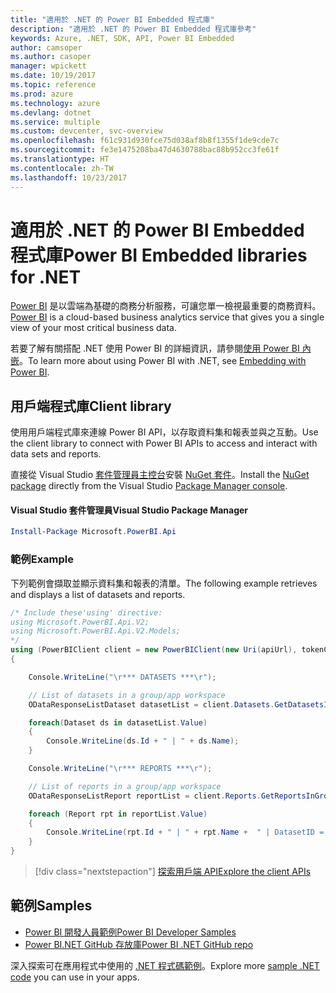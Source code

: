 ```yaml
---
title: "適用於 .NET 的 Power BI Embedded 程式庫"
description: "適用於 .NET 的 Power BI Embedded 程式庫參考"
keywords: Azure, .NET, SDK, API, Power BI Embedded
author: camsoper
ms.author: casoper
manager: wpickett
ms.date: 10/19/2017
ms.topic: reference
ms.prod: azure
ms.technology: azure
ms.devlang: dotnet
ms.service: multiple
ms.custom: devcenter, svc-overview
ms.openlocfilehash: f61c931d930fce75d038af8b8f1355f1de9cde7c
ms.sourcegitcommit: fe3e1475208ba47d4630788bac88b952cc3fe61f
ms.translationtype: HT
ms.contentlocale: zh-TW
ms.lasthandoff: 10/23/2017
---
```

# <a name="power-bi-embedded-libraries-for-net"></a><span data-ttu-id="0ea8b-104">適用於 .NET 的 Power BI Embedded 程式庫</span><span class="sxs-lookup"><span data-stu-id="0ea8b-104">Power BI Embedded libraries for .NET</span></span>

<span data-ttu-id="0ea8b-105">[Power BI](https://powerbi.microsoft.com/) 是以雲端為基礎的商務分析服務，可讓您單一檢視最重要的商務資料。</span><span class="sxs-lookup"><span data-stu-id="0ea8b-105">[Power BI](https://powerbi.microsoft.com/) is a cloud-based business analytics service that gives you a single view of your most critical business data.</span></span>

<span data-ttu-id="0ea8b-106">若要了解有關搭配 .NET 使用 Power BI 的詳細資訊，請參閱[使用 Power BI 內嵌](https://powerbi.microsoft.com/en-us/documentation/powerbi-developer-embedding/)。</span><span class="sxs-lookup"><span data-stu-id="0ea8b-106">To learn more about using Power BI with .NET, see [Embedding with Power BI](https://powerbi.microsoft.com/en-us/documentation/powerbi-developer-embedding/).</span></span>

## <a name="client-library"></a><span data-ttu-id="0ea8b-107">用戶端程式庫</span><span class="sxs-lookup"><span data-stu-id="0ea8b-107">Client library</span></span>

<span data-ttu-id="0ea8b-108">使用用戶端程式庫來連線 Power BI API，以存取資料集和報表並與之互動。</span><span class="sxs-lookup"><span data-stu-id="0ea8b-108">Use the client library to connect with Power BI APIs to access and interact with data sets and reports.</span></span>

<span data-ttu-id="0ea8b-109">直接從 Visual Studio [套件管理員主控台][PackageManager]安裝 [NuGet 套件](https://www.nuget.org/packages/Microsoft.PowerBI.Api)。</span><span class="sxs-lookup"><span data-stu-id="0ea8b-109">Install the [NuGet package](https://www.nuget.org/packages/Microsoft.PowerBI.Api) directly from the Visual Studio [Package Manager console][PackageManager].</span></span>

#### <a name="visual-studio-package-manager"></a><span data-ttu-id="0ea8b-110">Visual Studio 套件管理員</span><span class="sxs-lookup"><span data-stu-id="0ea8b-110">Visual Studio Package Manager</span></span>

```powershell
Install-Package Microsoft.PowerBI.Api
```

### <a name="example"></a><span data-ttu-id="0ea8b-111">範例</span><span class="sxs-lookup"><span data-stu-id="0ea8b-111">Example</span></span>

<span data-ttu-id="0ea8b-112">下列範例會擷取並顯示資料集和報表的清單。</span><span class="sxs-lookup"><span data-stu-id="0ea8b-112">The following example retrieves and displays a list of datasets and reports.</span></span>

```csharp
/* Include these'using' directive:
using Microsoft.PowerBI.Api.V2;
using Microsoft.PowerBI.Api.V2.Models;
*/
using (PowerBIClient client = new PowerBIClient(new Uri(apiUrl), tokenCredentials))
{

    Console.WriteLine("\r*** DATASETS ***\r");

    // List of datasets in a group/app workspace
    ODataResponseListDataset datasetList = client.Datasets.GetDatasetsInGroup(groupId);

    foreach(Dataset ds in datasetList.Value)
    {
        Console.WriteLine(ds.Id + " | " + ds.Name);
    }

    Console.WriteLine("\r*** REPORTS ***\r");

    // List of reports in a group/app workspace
    ODataResponseListReport reportList = client.Reports.GetReportsInGroup(groupId);

    foreach (Report rpt in reportList.Value)
    {
        Console.WriteLine(rpt.Id + " | " + rpt.Name +  " | DatasetID = " + rpt.DatasetId);
    }
}
```

> [!div class="nextstepaction"]
> [<span data-ttu-id="0ea8b-113">探索用戶端 API</span><span class="sxs-lookup"><span data-stu-id="0ea8b-113">Explore the client APIs</span></span>](https://powerbi.microsoft.com/documentation/powerbi-developer-rest-api-reference/)

## <a name="samples"></a><span data-ttu-id="0ea8b-114">範例</span><span class="sxs-lookup"><span data-stu-id="0ea8b-114">Samples</span></span>

* [<span data-ttu-id="0ea8b-115">Power BI 開發人員範例</span><span class="sxs-lookup"><span data-stu-id="0ea8b-115">Power BI Developer Samples</span></span>](https://github.com/Microsoft/PowerBI-Developer-Samples)
* [<span data-ttu-id="0ea8b-116">Power BI.NET GitHub 存放庫</span><span class="sxs-lookup"><span data-stu-id="0ea8b-116">Power BI .NET GitHub repo</span></span>](https://github.com/Microsoft/PowerBI-CSharp)

<span data-ttu-id="0ea8b-117">深入探索可在應用程式中使用的 [.NET 程式碼範例](https://azure.microsoft.com/resources/samples/?platform=dotnet)。</span><span class="sxs-lookup"><span data-stu-id="0ea8b-117">Explore more [sample .NET code](https://azure.microsoft.com/resources/samples/?platform=dotnet) you can use in your apps.</span></span>

[PackageManager]: https://docs.microsoft.com/nuget/tools/package-manager-console
